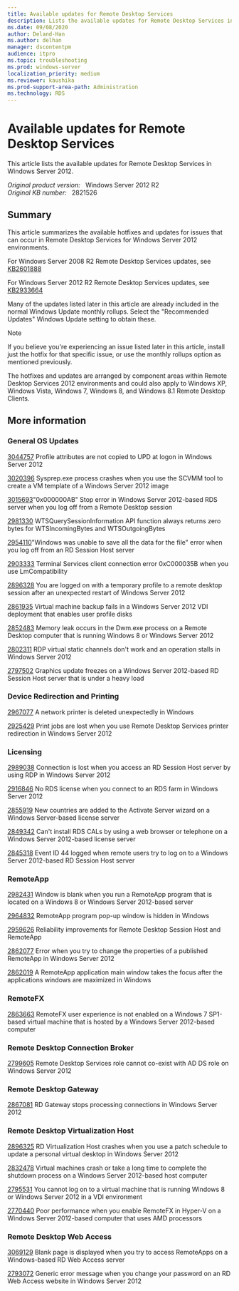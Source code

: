 ```yaml
---
title: Available updates for Remote Desktop Services 
description: Lists the available updates for Remote Desktop Services in Windows Server 2012.
ms.date: 09/08/2020
author: Deland-Han
ms.author: delhan
manager: dscontentpm
audience: itpro
ms.topic: troubleshooting
ms.prod: windows-server
localization_priority: medium
ms.reviewer: kaushika
ms.prod-support-area-path: Administration
ms.technology: RDS
---
```

# Available updates for Remote Desktop Services

This article lists the available updates for Remote Desktop Services in Windows Server 2012.

_Original product version:_ &nbsp; Windows Server 2012 R2  
_Original KB number:_ &nbsp; 2821526

## Summary

This article summarizes the available hotfixes and updates for issues that can occur in Remote Desktop Services for Windows Server 2012 environments.  

For Windows Server 2008 R2 Remote Desktop Services updates, see [KB2601888](https://support.microsoft.com/help/2601888)

For Windows Server 2012 R2 Remote Desktop Services updates, see [KB2933664](https://support.microsoft.com/help/2933664)  

Many of the updates listed later in this article are already included in the normal Windows Update monthly rollups. Select the "Recommended Updates" Windows Update setting to obtain these.  

> [!Note]
> If you believe you're experiencing an issue listed later in this article, install just the hotfix for that specific issue, or use the monthly rollups option as mentioned previously.

The hotfixes and updates are arranged by component areas within Remote Desktop Services 2012 environments and could also apply to Windows XP, Windows Vista, Windows 7, Windows 8, and Windows 8.1 Remote Desktop Clients.

## More information

### General OS Updates

[3044757](https://support.microsoft.com/help/3044757) Profile attributes are not copied to UPD at logon in Windows Server 2012

[3020396](https://support.microsoft.com/help/3020396) Sysprep.exe process crashes when you use the SCVMM tool to create a VM template of a Windows Server 2012 image

[3015693](https://support.microsoft.com/help/3015693)"0x000000AB" Stop error in Windows Server 2012-based RDS server when you log off from a Remote Desktop session

[2981330](https://support.microsoft.com/help/2981330) WTSQuerySessionInformation API function always returns zero bytes for WTSIncomingBytes and WTSOutgoingBytes

[2954110](https://support.microsoft.com/help/2954110)"Windows was unable to save all the data for the file" error when you log off from an RD Session Host server

[2903333](https://support.microsoft.com/help/2903333) Terminal Services client connection error 0xC000035B when you use LmCompatibility

[2896328](https://support.microsoft.com/help/2896328) You are logged on with a temporary profile to a remote desktop session after an unexpected restart of Windows Server 2012

[2861935](https://support.microsoft.com/help/2861935) Virtual machine backup fails in a Windows Server 2012 VDI deployment that enables user profile disks

[2852483](https://support.microsoft.com/help/2852483)  Memory leak occurs in the Dwm.exe process on a Remote Desktop computer that is running Windows 8 or Windows Server 2012

[2802311](https://support.microsoft.com/help/2802311) RDP virtual static channels don't work and an operation stalls in Windows Server 2012

[2797502](https://support.microsoft.com/help/2797502) Graphics update freezes on a Windows Server 2012-based RD Session Host server that is under a heavy load

### Device Redirection and Printing

[2967077](https://support.microsoft.com/help/2967077) A network printer is deleted unexpectedly in Windows

[2925429](https://support.microsoft.com/help/2925429) Print jobs are lost when you use Remote Desktop Services printer redirection in Windows Server 2012

### Licensing

[2989038](https://support.microsoft.com/help/2989038) Connection is lost when you access an RD Session Host server by using RDP in Windows Server 2012

[2916846](https://support.microsoft.com/help/2916846) No RDS license when you connect to an RDS farm in Windows Server 2012

[2855919](https://support.microsoft.com/help/2855919) New countries are added to the Activate Server wizard on a Windows Server-based license server

[2849342](https://support.microsoft.com/help/2849342)  Can't install RDS CALs by using a web browser or telephone on a Windows Server 2012-based license server

[2845318](https://support.microsoft.com/help/2845318) Event ID 44 logged when remote users try to log on to a Windows Server 2012-based RD Session Host server

### RemoteApp

[2982431](https://support.microsoft.com/help/2982431) Window is blank when you run a RemoteApp program that is located on a Windows 8 or Windows Server 2012-based server

[2964832](https://support.microsoft.com/help/2964832) RemoteApp program pop-up window is hidden in Windows

[2959626](https://support.microsoft.com/help/2959626) Reliability improvements for Remote Desktop Session Host and RemoteApp

[2862077](https://support.microsoft.com/help/2862077) Error when you try to change the properties of a published RemoteApp in Windows Server 2012

[2862019](https://support.microsoft.com/help/2862019) A RemoteApp application main window takes the focus after the applications windows are maximized in Windows

### RemoteFX

[2863663](https://support.microsoft.com/help/2863663) RemoteFX user experience is not enabled on a Windows 7 SP1-based virtual machine that is hosted by a Windows Server 2012-based computer

### Remote Desktop Connection Broker

[2799605](https://support.microsoft.com/help/2799605) Remote Desktop Services role cannot co-exist with AD DS role on Windows Server 2012

### Remote Desktop Gateway

[2867081](https://support.microsoft.com/help/2867081) RD Gateway stops processing connections in Windows Server 2012

### Remote Desktop Virtualization Host

[2896325](https://support.microsoft.com/help/2896325) RD Virtualization Host crashes when you use a patch schedule to update a personal virtual desktop in Windows Server 2012

[2832478](https://support.microsoft.com/help/2832478) Virtual machines crash or take a long time to complete the shutdown process on a Windows Server 2012-based host computer

[2795531](https://support.microsoft.com/help/2795531)  You cannot log on to a virtual machine that is running Windows 8 or Windows Server 2012 in a VDI environment

[2770440](https://support.microsoft.com/help/2770440)  Poor performance when you enable RemoteFX in Hyper-V on a Windows Server 2012-based computer that uses AMD processors

### Remote Desktop Web Access

[3069129](https://support.microsoft.com/help/3069129) Blank page is displayed when you try to access RemoteApps on a Windows-based RD Web Access server

[2793072](https://support.microsoft.com/help/2793072)  Generic error message when you change your password on an RD Web Access website in Windows Server 2012
